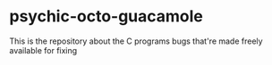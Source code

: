 # psychic-octo-guacamole
This is the repository about the C programs bugs that're made freely available for fixing
